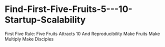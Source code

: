 # Find-First-Five-Fruits-5---10-Startup-Scalability
First Five Rule: Five Fruits Attracts 10 And Reproducibility Make Fruits Make Multiply Make Disciples
